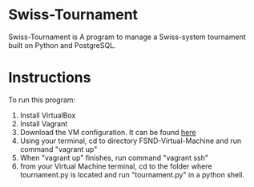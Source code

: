 # Swiss-Tournament
Swiss-Tournament is A program to manage a Swiss-system tournament built on Python and PostgreSQL.

# Instructions

To run this program:

1. Install VirtualBox
2. Install Vagrant
3. Download the VM configuration. It can be found [here](https://d17h27t6h515a5.cloudfront.net/topher/2016/December/58488015_fsnd-virtual-machine/fsnd-virtual-machine.zip)
4. Using your terminal, cd to directory FSND-Virtual-Machine and run command "vagrant up"
5. When "vagrant up" finishes, run command "vagrant ssh"
6. from your Virtual Machine terminal, cd to the folder where tournament.py is located and run "tournament.py" in a python shell.
